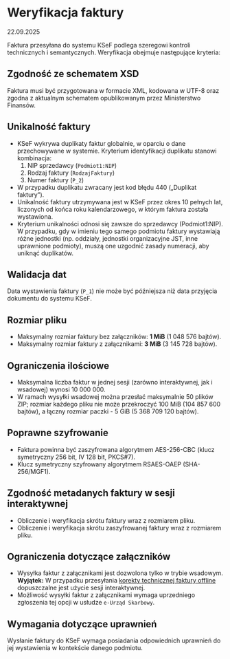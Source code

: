 # Weryfikacja faktury
22.09.2025

Faktura przesyłana do systemu KSeF podlega szeregowi kontroli technicznych i semantycznych. Weryfikacja obejmuje następujące kryteria:

## Zgodność ze schematem XSD
Faktura musi być przygotowana w formacie XML, kodowana w UTF-8 oraz zgodna z aktualnym schematem opublikowanym przez Ministerstwo Finansów.

## Unikalność faktury
- KSeF wykrywa duplikaty faktur globalnie, w oparciu o dane przechowywane w systemie. Kryterium identyfikacji duplikatu stanowi kombinacja:
  1. NIP sprzedawcy (`Podmiot1:NIP`)
  2. Rodzaj faktury (`RodzajFaktury`)
  3. Numer faktury (`P_2`)
- W przypadku duplikatu zwracany jest kod błędu 440 („Duplikat faktury”). 
- Unikalność faktury utrzymywana jest w KSeF przez okres 10 pełnych lat, liczonych od końca roku kalendarzowego, w którym faktura została wystawiona.
- Kryterium unikalności odnosi się zawsze do sprzedawcy (Podmiot1:NIP). W przypadku, gdy w imieniu tego samego podmiotu faktury wystawiają różne jednostki (np. oddziały, jednostki organizacyjne JST, inne uprawnione podmioty), muszą one uzgodnić zasady numeracji, aby uniknąć duplikatów.

## Walidacja dat
Data wystawienia faktury (`P_1`) nie może być późniejsza niż data przyjęcia dokumentu do systemu KSeF.

## Rozmiar pliku
- Maksymalny rozmiar faktury bez załączników: **1 MiB** (1 048 576 bajtów).
- Maksymalny rozmiar faktury z załącznikami: **3 MiB** (3 145 728 bajtów).

## Ograniczenia ilościowe
- Maksymalna liczba faktur w jednej sesji (zarówno interaktywnej, jak i wsadowej) wynosi 10 000 000.
- W ramach wysyłki wsadowej można przesłać maksymalnie 50 plików ZIP; rozmiar każdego pliku nie może przekroczyć 100 MiB (104 857 600 bajtów), a łączny rozmiar paczki - 5 GiB (5 368 709 120 bajtów).

## Poprawne szyfrowanie
- Faktura powinna być zaszyfrowana algorytmem AES-256-CBC (klucz symetryczny 256 bit, IV 128 bit, PKCS#7).
- Klucz symetryczny szyfrowany algorytmem RSAES-OAEP (SHA-256/MGF1).

## Zgodność metadanych faktury w sesji interaktywnej
- Obliczenie i weryfikacja skrótu faktury wraz z rozmiarem pliku.
- Obliczenie i weryfikacja skrótu zaszyfrowanej faktury wraz z rozmiarem pliku.

## Ograniczenia dotyczące załączników
- Wysyłka faktur z załącznikami jest dozwolona tylko w trybie wsadowym.  
**Wyjątek:** W przypadku przesyłania [korekty technicznej faktury offline](../offline/korekta-techniczna.md) dopuszczalne jest użycie sesji interaktywnej.
- Możliwość wysyłki faktur z załącznikami wymaga uprzedniego zgłoszenia tej opcji w usłudze `e-Urząd Skarbowy`.



## Wymagania dotyczące uprawnień
Wysłanie faktury do KSeF wymaga posiadania odpowiednich uprawnień do jej wystawienia w kontekście danego podmiotu.
